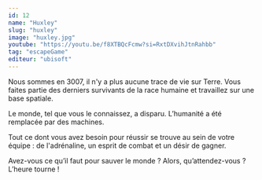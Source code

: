 ```yaml
---
id: 12
name: "Huxley"
slug: "huxley"
image: "huxley.jpg"
youtube: "https://youtu.be/f8XTBQcFcmw?si=RxtDXvihJtnRahbb"
tag: "escapeGame"
editeur: "ubisoft"
---
```


Nous sommes en 3007, il n'y a plus aucune trace de vie sur Terre. Vous faites partie des derniers survivants de la race humaine et travaillez sur une base spatiale.

Le monde, tel que vous le connaissez, a disparu. L’humanité a été remplacée par des machines.

Tout ce dont vous avez besoin pour réussir se trouve au sein de votre équipe : de l'adrénaline, un esprit de combat et un désir de gagner.

Avez-vous ce qu’il faut pour sauver le monde ? Alors, qu’attendez-vous ? L’heure tourne !
